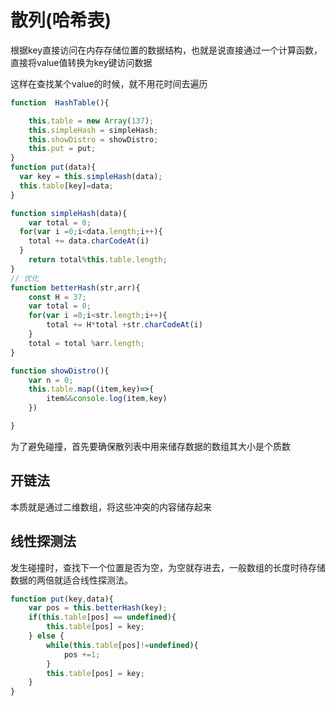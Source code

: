 # 散列(哈希表)
根据key直接访问在内存存储位置的数据结构，也就是说直接通过一个计算函数，直接将value值转换为key键访问数据

这样在查找某个value的时候，就不用花时间去遍历

```js
function  HashTable(){

    this.table = new Array(137);
    this.simpleHash = simpleHash;
    this.showDistro = showDistro;
    this.put = put;
}
function put(data){
  var key = this.simpleHash(data);
  this.table[key]=data; 
}

function simpleHash(data){
    var total = 0;
  for(var i =0;i<data.length;i++){
    total += data.charCodeAt(i)
  }
    return total%this.table.length;
}
// 优化
function betterHash(str,arr){
    const H = 37;
    var total = 0;
    for(var i =0;i<str.length;i++){
        total += H*total +str.charCodeAt(i)
    }
    total = total %arr.length;
} 

function showDistro(){
    var n = 0;
    this.table.map((item,key)=>{
        item&&console.log(item,key)
    })

}


```

为了避免碰撞，首先要确保散列表中用来储存数据的数组其大小是个质数

## 开链法
本质就是通过二维数组，将这些冲突的内容储存起来

## 线性探测法
发生碰撞时，查找下一个位置是否为空，为空就存进去，一般数组的长度时待存储数据的两倍就适合线性探测法。

```js
function put(key,data){
    var pos = this.betterHash(key);
    if(this.table[pos] == undefined){
        this.table[pos] = key;
    } else {
        while(this.table[pos]!=undefined){
            pos +=1;
        }
        this.table[pos] = key;
    }
}

```